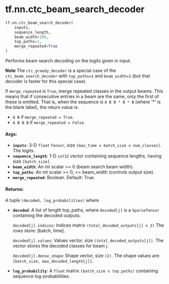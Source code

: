<div itemscope itemtype="http://developers.google.com/ReferenceObject">
<meta itemprop="name" content="tf.nn.ctc_beam_search_decoder" />
<meta itemprop="path" content="Stable" />
</div>

# tf.nn.ctc_beam_search_decoder

``` python
tf.nn.ctc_beam_search_decoder(
    inputs,
    sequence_length,
    beam_width=100,
    top_paths=1,
    merge_repeated=True
)
```

Performs beam search decoding on the logits given in input.

**Note** The `ctc_greedy_decoder` is a special case of the
`ctc_beam_search_decoder` with `top_paths=1` and `beam_width=1` (but
that decoder is faster for this special case).

If `merge_repeated` is `True`, merge repeated classes in the output beams.
This means that if consecutive entries in a beam are the same,
only the first of these is emitted.  That is, when the sequence is
`A B B * B * B` (where '*' is the blank label), the return value is:

  * `A B` if `merge_repeated = True`.
  * `A B B B` if `merge_repeated = False`.

#### Args:

* <b>`inputs`</b>: 3-D `float` `Tensor`, size `[max_time x batch_size x num_classes]`.
    The logits.
* <b>`sequence_length`</b>: 1-D `int32` vector containing sequence lengths, having size
    `[batch_size]`.
* <b>`beam_width`</b>: An int scalar >= 0 (beam search beam width).
* <b>`top_paths`</b>: An int scalar >= 0, <= beam_width (controls output size).
* <b>`merge_repeated`</b>: Boolean.  Default: True.


#### Returns:

A tuple `(decoded, log_probabilities)` where

* <b>`decoded`</b>: A list of length top_paths, where `decoded[j]`
    is a `SparseTensor` containing the decoded outputs:

    `decoded[j].indices`: Indices matrix `(total_decoded_outputs[j] x 2)`
      The rows store: [batch, time].

    `decoded[j].values`: Values vector, size `(total_decoded_outputs[j])`.
      The vector stores the decoded classes for beam j.

    `decoded[j].dense_shape`: Shape vector, size `(2)`.
      The shape values are: `[batch_size, max_decoded_length[j]]`.

* <b>`log_probability`</b>: A `float` matrix `(batch_size x top_paths)` containing
      sequence log-probabilities.